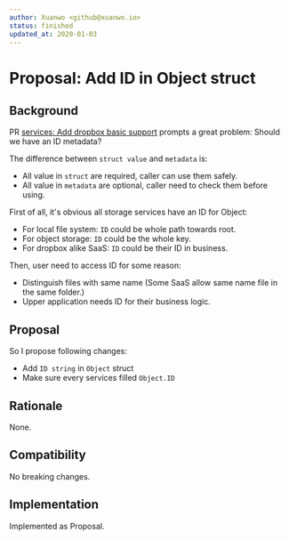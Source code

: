 ```yaml
---
author: Xuanwo <github@xuanwo.io>
status: finished
updated_at: 2020-01-03
---
```


# Proposal: Add ID in Object struct

## Background

PR [services: Add dropbox basic support](https://github.com/Xuanwo/storage/pull/53) prompts a great problem: Should we have an ID metadata?

The difference between `struct value` and `metadata` is:

- All value in `struct` are required, caller can use them safely.
- All value in `metadata` are optional, caller need to check them before using.

First of all, it's obvious all storage services have an ID for Object:

- For local file system: `ID` could be whole path towards root.
- For object storage: `ID` could be the whole key.
- For dropbox alike SaaS: `ID` could be their ID in business.

Then, user need to access ID for some reason:

- Distinguish files with same name (Some SaaS allow same name file in the same folder.)
- Upper application needs ID for their business logic.

## Proposal

So I propose following changes:

- Add `ID string` in `Object` struct
- Make sure every services filled `Object.ID`

## Rationale

None.

## Compatibility

No breaking changes.

## Implementation

Implemented as Proposal.
